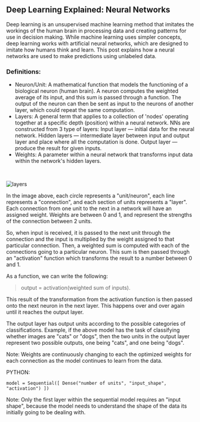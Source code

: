 ## Deep Learning Explained: Neural Networks

Deep learning is an unsupervised machine learning method that imitates the workings of the human brain in processing data and creating patterns for use in decision making. While machine learning uses simpler concepts, deep learning works with artificial neural networks, which are designed to imitate how humans think and learn. This post explains how a neural networks are used to make predictions using unlabeled data.

### Definitions: 
- Neuron/Unit: A mathematical function that models the functioning of a biological neuron (human brain). A neuron computes the weighted average of its input, and this sum is passed through a function. The output of the neuron can then be sent as input to the neurons of another layer, which could repeat the same computation.
- Layers: A general term that applies to a collection of 'nodes' operating together at a specific depth (position) within a neural network. NNs are constructed from 3 type of layers: Input layer — initial data for the neural network. Hidden layers — intermediate layer between input and output layer and place where all the computation is done. Output layer — produce the result for given inputs.
- Weights: A parameter within a neural network that transforms input data within the network's hidden layers.

<br></p>

![layers](https://user-images.githubusercontent.com/71942932/103166839-e9481980-481d-11eb-925b-e5cfc5132da6.png)

In the image above, each circle represents a "unit/neuron", each line represents a "connection", and each section of units represents a "layer". Each connection from one unit to the next in a network will have an assigned weight. Weights are between 0 and 1, and represent the strengths of the connection between 2 units.

So, when input is received, it is passed to the next unit through the connection and the input is multiplied by the weight assigned to that particular connection. Then, a weighted sum is computed with each of the connections going to a particular neuron. This sum is then passed through an "activation" function which transforms the result to a number between 0 and 1. 

As a function, we can write the following:
> output = activation(weighted sum of inputs).

This result of the transformation from the activation function is then passed onto the next neuron in the next layer. This happens over and over again until it reaches the output layer. 

The output layer has output units according to the possible categories of classifications. Example, if the above model has the task of classifying whether images are "cats" or "dogs", then the two units in the output layer represent two possible outputs, one being "cats", and one being "dogs". 

Note: Weights are continuously changing to each the optimized weights for each connection as the model continues to learn from the data.

PYTHON:

`model = Sequential([
	Dense("number of units", "input_shape", "activation")
])`

Note: Only the first layer within the sequential model requires an "input shape", because the model needs to understand the shape of the data its initially going to be dealing with.
